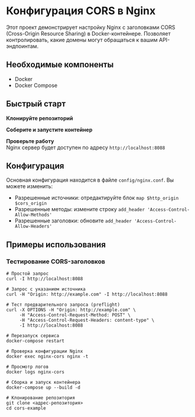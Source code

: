 # Конфигурация CORS в Nginx

Этот проект демонстрирует настройку Nginx с заголовками CORS (Cross-Origin Resource Sharing) в Docker-контейнере. Позволяет контролировать, какие домены могут обращаться к вашим API-эндпоинтам.

## Необходимые компоненты

*   Docker
*   Docker Compose

## Быстрый старт

**Клонируйте репозиторий**

**Соберите и запустите контейнер**

**Проверьте работу**  
Nginx сервер будет доступен по адресу `http://localhost:8088`

## Конфигурация

Основная конфигурация находится в файле `config/nginx.conf`. Вы можете изменить:

*   Разрешенные источники: отредактируйте блок `map $http_origin $cors_origin`
*   Разрешенные методы: измените строку `add_header 'Access-Control-Allow-Methods'`
*   Разрешенные заголовки: обновите `add_header 'Access-Control-Allow-Headers'`

## Примеры использования

### Тестирование CORS-заголовков

```
# Простой запрос
curl -I http://localhost:8088

# Запрос с указанием источника
curl -H "Origin: http://example.com" -I http://localhost:8088

# Тест предварительного запроса (preflight)
curl -X OPTIONS -H "Origin: http://example.com" \
     -H "Access-Control-Request-Method: POST" \
     -H "Access-Control-Request-Headers: content-type" \
     -I http://localhost:8088
```

```
# Перезапуск сервиса
docker-compose restart
```

```
# Проверка конфигурации Nginx
docker exec nginx-cors nginx -t
```

```
# Просмотр логов
docker logs nginx-cors
```

```
# Сборка и запуск контейнера
docker-compose up --build -d
```

```
# Клонирование репозитория
git clone <адрес-репозитория>
cd cors-example
```